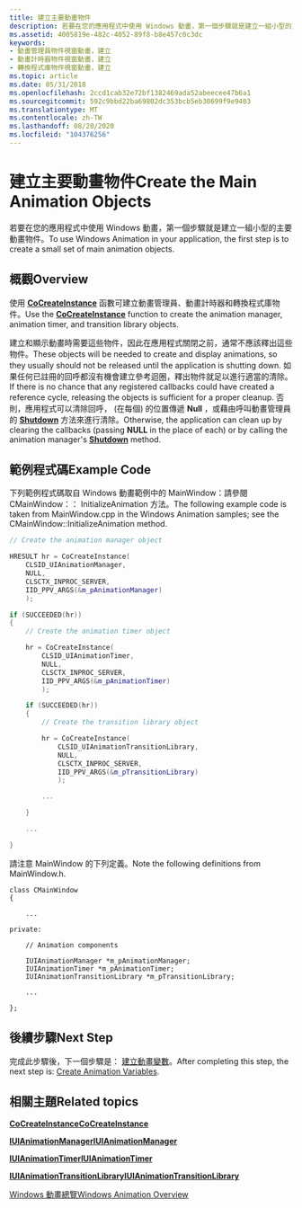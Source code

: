 ```yaml
---
title: 建立主要動畫物件
description: 若要在您的應用程式中使用 Windows 動畫，第一個步驟就是建立一組小型的主要動畫物件。
ms.assetid: 4005819e-482c-4052-89f8-b8e457c0c3dc
keywords:
- 動畫管理員物件視窗動畫，建立
- 動畫計時器物件視窗動畫，建立
- 轉換程式庫物件視窗動畫，建立
ms.topic: article
ms.date: 05/31/2018
ms.openlocfilehash: 2ccd1cab32e72bf1382469ada52abeecee47b6a1
ms.sourcegitcommit: 592c9bbd22ba69802dc353bcb5eb30699f9e9403
ms.translationtype: MT
ms.contentlocale: zh-TW
ms.lasthandoff: 08/20/2020
ms.locfileid: "104376256"
---
```

# <a name="create-the-main-animation-objects"></a><span data-ttu-id="06776-106">建立主要動畫物件</span><span class="sxs-lookup"><span data-stu-id="06776-106">Create the Main Animation Objects</span></span>

<span data-ttu-id="06776-107">若要在您的應用程式中使用 Windows 動畫，第一個步驟就是建立一組小型的主要動畫物件。</span><span class="sxs-lookup"><span data-stu-id="06776-107">To use Windows Animation in your application, the first step is to create a small set of main animation objects.</span></span>

## <a name="overview"></a><span data-ttu-id="06776-108">概觀</span><span class="sxs-lookup"><span data-stu-id="06776-108">Overview</span></span>

<span data-ttu-id="06776-109">使用 [**CoCreateInstance**](/windows/desktop/api/combaseapi/nf-combaseapi-cocreateinstance) 函數可建立動畫管理員、動畫計時器和轉換程式庫物件。</span><span class="sxs-lookup"><span data-stu-id="06776-109">Use the [**CoCreateInstance**](/windows/desktop/api/combaseapi/nf-combaseapi-cocreateinstance) function to create the animation manager, animation timer, and transition library objects.</span></span>

<span data-ttu-id="06776-110">建立和顯示動畫時需要這些物件，因此在應用程式關閉之前，通常不應該釋出這些物件。</span><span class="sxs-lookup"><span data-stu-id="06776-110">These objects will be needed to create and display animations, so they usually should not be released until the application is shutting down.</span></span> <span data-ttu-id="06776-111">如果任何已註冊的回呼都沒有機會建立參考迴圈，釋出物件就足以進行適當的清除。</span><span class="sxs-lookup"><span data-stu-id="06776-111">If there is no chance that any registered callbacks could have created a reference cycle, releasing the objects is sufficient for a proper cleanup.</span></span> <span data-ttu-id="06776-112">否則，應用程式可以清除回呼， (在每個) 的位置傳遞 **Null** ，或藉由呼叫動畫管理員的 [**Shutdown**](/windows/desktop/api/UIAnimation/nf-uianimation-iuianimationmanager-shutdown) 方法來進行清除。</span><span class="sxs-lookup"><span data-stu-id="06776-112">Otherwise, the application can clean up by clearing the callbacks (passing **NULL** in the place of each) or by calling the animation manager's [**Shutdown**](/windows/desktop/api/UIAnimation/nf-uianimation-iuianimationmanager-shutdown) method.</span></span>

## <a name="example-code"></a><span data-ttu-id="06776-113">範例程式碼</span><span class="sxs-lookup"><span data-stu-id="06776-113">Example Code</span></span>

<span data-ttu-id="06776-114">下列範例程式碼取自 Windows 動畫範例中的 MainWindow：請參閱 CMainWindow：： InitializeAnimation 方法。</span><span class="sxs-lookup"><span data-stu-id="06776-114">The following example code is taken from MainWindow.cpp in the Windows Animation samples; see the CMainWindow::InitializeAnimation method.</span></span>


```C++
// Create the animation manager object

HRESULT hr = CoCreateInstance(
    CLSID_UIAnimationManager,
    NULL,
    CLSCTX_INPROC_SERVER,
    IID_PPV_ARGS(&m_pAnimationManager)
    );

if (SUCCEEDED(hr))
{
    // Create the animation timer object

    hr = CoCreateInstance(
        CLSID_UIAnimationTimer,
        NULL,
        CLSCTX_INPROC_SERVER,
        IID_PPV_ARGS(&m_pAnimationTimer)
        );

    if (SUCCEEDED(hr))
    {
        // Create the transition library object

        hr = CoCreateInstance(
            CLSID_UIAnimationTransitionLibrary,
            NULL,
            CLSCTX_INPROC_SERVER,
            IID_PPV_ARGS(&m_pTransitionLibrary)
            );

        ...

    }

    ...

}
```



<span data-ttu-id="06776-115">請注意 MainWindow 的下列定義。</span><span class="sxs-lookup"><span data-stu-id="06776-115">Note the following definitions from MainWindow.h.</span></span>


```
class CMainWindow
{

    ...

private:

    // Animation components

    IUIAnimationManager *m_pAnimationManager;
    IUIAnimationTimer *m_pAnimationTimer;
    IUIAnimationTransitionLibrary *m_pTransitionLibrary;

    ...

};
```



## <a name="next-step"></a><span data-ttu-id="06776-116">後續步驟</span><span class="sxs-lookup"><span data-stu-id="06776-116">Next Step</span></span>

<span data-ttu-id="06776-117">完成此步驟後，下一個步驟是： [建立動畫變數](create-animation-variables.md)。</span><span class="sxs-lookup"><span data-stu-id="06776-117">After completing this step, the next step is: [Create Animation Variables](create-animation-variables.md).</span></span>

## <a name="related-topics"></a><span data-ttu-id="06776-118">相關主題</span><span class="sxs-lookup"><span data-stu-id="06776-118">Related topics</span></span>

<dl> <dt>

[<span data-ttu-id="06776-119">**CoCreateInstance**</span><span class="sxs-lookup"><span data-stu-id="06776-119">**CoCreateInstance**</span></span>](/windows/desktop/api/combaseapi/nf-combaseapi-cocreateinstance)
</dt> <dt>

[<span data-ttu-id="06776-120">**IUIAnimationManager**</span><span class="sxs-lookup"><span data-stu-id="06776-120">**IUIAnimationManager**</span></span>](/windows/desktop/api/UIAnimation/nn-uianimation-iuianimationmanager)
</dt> <dt>

[<span data-ttu-id="06776-121">**IUIAnimationTimer**</span><span class="sxs-lookup"><span data-stu-id="06776-121">**IUIAnimationTimer**</span></span>](/windows/desktop/api/UIAnimation/nn-uianimation-iuianimationtimer)
</dt> <dt>

[<span data-ttu-id="06776-122">**IUIAnimationTransitionLibrary**</span><span class="sxs-lookup"><span data-stu-id="06776-122">**IUIAnimationTransitionLibrary**</span></span>](/windows/desktop/api/UIAnimation/nn-uianimation-iuianimationtransitionlibrary)
</dt> <dt>

[<span data-ttu-id="06776-123">Windows 動畫總覽</span><span class="sxs-lookup"><span data-stu-id="06776-123">Windows Animation Overview</span></span>](scenic-animation-api-overview.md)
</dt> </dl>

 

 